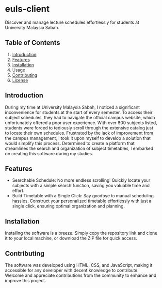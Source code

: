 # euls-client
Discover and manage lecture schedules effortlessly for students at University Malaysia Sabah.

## Table of Contents
1. [Introduction](#introduction)
2. [Features](#features)
3. [Installation](#installation)
4. [Usage](#usage)
5. [Contributing](#contributing)
6. [License](#license)

## Introduction
During my time at University Malaysia Sabah, I noticed a significant inconvenience for students at the start of every semester. To access their subject schedules, they had to navigate the official campus website, which unfortunately offered a poor user experience. With over 800 subjects listed, students were forced to tediously scroll through the extensive catalog just to locate their own schedules. Frustrated by the lack of improvement from the campus management, I took it upon myself to develop a solution that would simplify this process. Determined to create a platform that streamlines the search and organization of subject timetables, I embarked on creating this software during my studies.

## Features
- Searchable Schedule: No more endless scrolling! Quickly locate your subjects with a simple search function, saving you valuable time and effort.
- Build Timetable with a Single Click: Say goodbye to manual scheduling hassles. Construct your personalized timetable effortlessly with just a single click, ensuring optimal organization and planning.

## Installation
Installing the software is a breeze. Simply copy the repository link and clone it to your local machine, or download the ZIP file for quick access.

## Contributing
The software was developed using HTML, CSS, and JavaScript, making it accessible for any developer with decent knowledge to contribute. Welcome and appreciate contributions from the community to enhance and improve this project.
